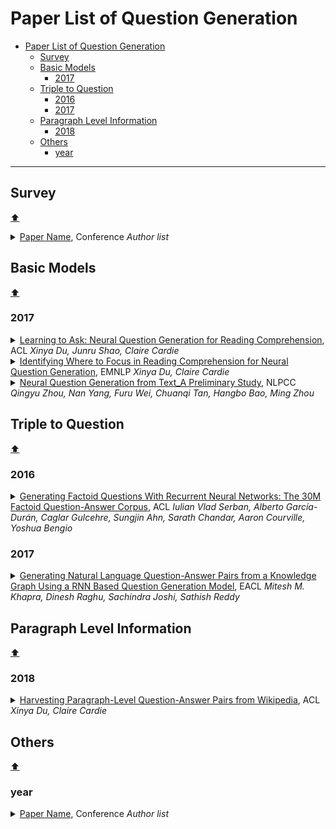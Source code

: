 # Paper List of Question Generation

- [Paper List of Question Generation](#paper-list-of-question-generation)
  - [Survey](#survey)
  - [Basic Models](#basic-models)
    - [2017](#2017)
  - [Triple to Question](#triple-to-question)
    - [2016](#2016)
    - [2017](#2017-1)
  - [Paragraph Level Information](#paragraph-level-information)
    - [2018](#2018)
  - [Others](#others)
    - [year](#year)

---

## Survey
[:arrow_up:](#paper-list-of-question-generation)

<details>
<summary>
<a href="https://github.com/">Paper Name</a>, Conference
<i>Author list</i>
</summary>
<blockquote><p align="justify">
Details.
</p></blockquote>
</details>

## Basic Models
[:arrow_up:](#paper-list-of-question-generation)

### 2017

<details>
<summary>
<a href="https://www.aclweb.org/anthology/P17-1123.pdf">Learning to Ask: Neural Question Generation for Reading Comprehension</a>, ACL
<i>Xinya Du, Junru Shao, Claire Cardie</i>
</summary>
<blockquote><p align="justify">
Dataset: SQuAD. Seq2Seq. Both sentence level and paragraph level.
</p></blockquote>
</details>

<details>
<summary>
<a href="https://www.aclweb.org/anthology/D17-1219.pdf">Identifying Where to Focus in Reading Comprehension for Neural Question Generation</a>, EMNLP
<i>Xinya Du, Claire Cardie</i>
</summary>
<blockquote><p align="justify">
Dataset: SQuAD. Use a tagging model to select question-worthy sentence. Seq2Seq model for question generation. No answer span.
</p></blockquote>
</details>

<details>
<summary>
<a href="http://tcci.ccf.org.cn/conference/2017/papers/1084.pdf">Neural Question Generation from Text_A Preliminary Study</a>, NLPCC
<i>Qingyu Zhou, Nan Yang, Furu Wei, Chuanqi Tan, Hangbo Bao, Ming Zhou</i>
</summary>
<blockquote><p align="justify">
Dataset: SQuAD.
</p></blockquote>
</details>

## Triple to Question
[:arrow_up:](#paper-list-of-question-generation)

### 2016

<details>
<summary>
<a href="https://www.aclweb.org/anthology/P16-1056.pdf">Generating Factoid Questions With Recurrent Neural Networks: The 30M Factoid Question-Answer Corpus</a>, ACL
<i>Iulian Vlad Serban, Alberto García-Durán, Caglar Gulcehre, Sungjin Ahn, Sarath Chandar, Aaron Courville, Yoshua Bengio</i>
</summary>
<blockquote><p align="justify">
Dataset: SimpleQuestion, FreeBase. Seq2Seq with TransE, attention and placeholder. Release a 30M QA corpus.
</p></blockquote>
</details>

### 2017

<details>
<summary>
<a href="https://www.aclweb.org/anthology/E17-1036.pdf">Generating Natural Language Question-Answer Pairs from a Knowledge Graph Using a RNN Based Question Generation Model</a>, EACL
<i>Mitesh M. Khapra, Dinesh Raghu, Sachindra Joshi, Sathish Reddy</i>
</summary>
<blockquote><p align="justify">
Dataset: Community QA. Seq2Seq.
</p></blockquote>
</details>

## Paragraph Level Information
[:arrow_up:](#paper-list-of-question-generation)

### 2018

<details>
<summary>
<a href="https://www.aclweb.org/anthology/P18-1177.pdf">Harvesting Paragraph-Level Question-Answer Pairs from Wikipedia</a>, ACL
<i>Xinya Du, Claire Cardie</i>
</summary>
<blockquote><p align="justify">
Dataset: SQuAD. Use a tagging model to select answer. Seq2Seq model with coreference resolution for question generation. Release a 1M QA data.
</p></blockquote>
</details>

## Others
[:arrow_up:](#paper-list-of-question-generation)

### year

<details>
<summary>
<a href="https://github.com/">Paper Name</a>, Conference
<i>Author list</i>
</summary>
<blockquote><p align="justify">
Details.
</p></blockquote>
</details>
